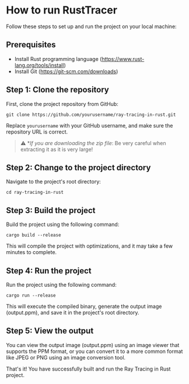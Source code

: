 # How to run RustTracer

Follow these steps to set up and run the project on your local machine:

## Prerequisites

- Install Rust programming language (https://www.rust-lang.org/tools/install)
- Install Git (https://git-scm.com/downloads)

## Step 1: Clone the repository

First, clone the project repository from GitHub:

```
git clone https://github.com/yourusername/ray-tracing-in-rust.git
```

Replace `yourusername` with your GitHub username, and make sure the repository URL is correct.

> :warning: **If you are downloading the zip file*: Be very careful when extracting it as it is very large!


## Step 2: Change to the project directory

Navigate to the project's root directory:

```
cd ray-tracing-in-rust
```


## Step 3: Build the project

Build the project using the following command:


```
cargo build --release
```

This will compile the project with optimizations, and it may take a few minutes to complete.

## Step 4: Run the project

Run the project using the following command:

```
cargo run --release
```

This will execute the compiled binary, generate the output image (output.ppm), and save it in the project's root directory.

## Step 5: View the output

You can view the output image (output.ppm) using an image viewer that supports the PPM format, or you can convert it to a more common format like JPEG or PNG using an image conversion tool.

That's it! You have successfully built and run the Ray Tracing in Rust project.
